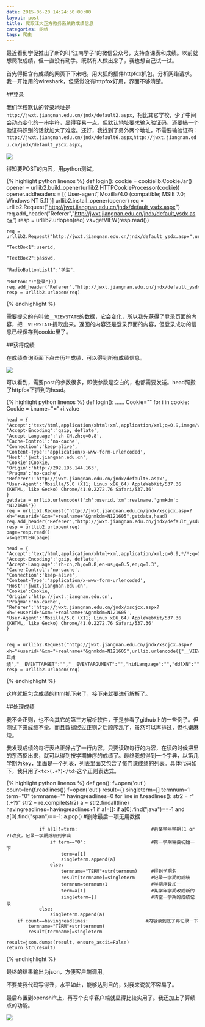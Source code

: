 ```yaml
---
date: 2015-06-20 14:24:50+00:00
layout: post
title: 爬取江大正方教务系统的成绩信息
categories: 网络
tags: 爬虫 
---
```


最近看到学促推出了新的叫“江南学子”的微信公众号，支持查课表和成绩。以前就想爬取成绩，但一直没有动手。既然有人做出来了，我也想自己试一试。

首先得把含有成绩的网页下下来吧。用火狐的插件httpfox抓包，分析网络请求。我一开始用的wireshark，但感觉没有httpfox好用，界面不够清楚。

##登录

我们学校默认的登录地址是`http://jwxt.jiangnan.edu.cn/jndx/default2.aspx`，相比其它学校，少了中间会动态变化的一串字符，显得容易一点。但默认地址要求输入验证码，还要搞一个验证码识别的话就加大了难度。还好，我找到了另外两个地址，不需要输验证码：`http://jwxt.jiangnan.edu.cn/jndx/default6.aspx`,`http://jwxt.jiangnan.edu.cn/jndx/default_ysdx.aspx`。

![](/album/cjcx/login.JPG)

得知要POST的内容，用python测试。

{% highlight python linenos %}
def login():
    cookie = cookielib.CookieJar()
    opener = urllib2.build_opener(urllib2.HTTPCookieProcessor(cookie))
    opener.addheaders = [('User-agent','Mozilla/4.0 (compatible; MSIE 7.0; Windows NT 5.1)')]
    urllib2.install_opener(opener)
    req = urllib2.Request("http://jwxt.jiangnan.edu.cn/jndx/default_ysdx.aspx")
    req.add_header("Referer","http://jwxt.jiangnan.edu.cn/jndx/default_ysdx.aspx")
    resp = urllib2.urlopen(req)
    vs=getVIEW(resp.read())
    
    req = urllib2.Request("http://jwxt.jiangnan.edu.cn/jndx/default_ysdx.aspx",urllib.urlencode({"__VIEWSTATE":vs,
                                                                                                 "TextBox1":userid,
                                                                                                 "TextBox2":passwd,
                                                                                                 "RadioButtonList1":"学生",
                                                                                                 "Button1":"登录"}))
    req.add_header("Referer","http://jwxt.jiangnan.edu.cn/jndx/default_ysdx.aspx")
    resp = urllib2.urlopen(req)
{% endhighlight %}

需要提交的有叫做`__VIEWSTATE`的数据，它会变化，所以我先获得了登录页面的内容，把`__VIEWSTATE`提取出来。返回的内容还是登录界面的内容，但登录成功的信息已经保存到cookie里了。

##获得成绩

在成绩查询页面下点击历年成绩，可以得到所有成绩信息。

![](/album/cjcx/getscore.JPG)

可以看到，需要post的参数很多，即使参数是空白的，也都需要发送。head照搬了httpfox下抓到的head。

{% highlight python linenos %}
def login():
    ......
    Cookie=""
    for i in cookie:
        Cookie = i.name+"="+i.value
		
    head = {
    'Accept':'text/html,application/xhtml+xml,application/xml;q=0.9,image/webp,*/*;q=0.8',
    'Accept-Encoding':'gzip, deflate',
    'Accept-Language':'zh-CN,zh;q=0.8',
    'Cache-Control':'no-cache',
    'Connection':'keep-alive',
    'Content-Type':'application/x-www-form-urlencoded',
    'Host':'jwxt.jiangnan.edu.cn',
    'Cookie':Cookie,
    'Origin':'http://202.195.144.163',
    'Pragma':'no-cache',
    'Referer':'http://jwxt.jiangnan.edu.cn/jndx/default6.aspx',
    'User-Agent':'Mozilla/5.0 (X11; Linux x86_64) AppleWebKit/537.36 (KHTML, like Gecko) Chrome/41.0.2272.76 Safari/537.36'
    }
    getdata = urllib.urlencode({'xh':userid,'xm':realname,'gnmkdm': 'N121605'})
    req = urllib2.Request("http://jwxt.jiangnan.edu.cn/jndx/xscjcx.aspx?xh="+userid+"&xm="+realname+"&gnmkdm=N121605",getdata,head)
    req.add_header("Referer","http://jwxt.jiangnan.edu.cn/jndx/default_ysdx.aspx")
    resp = urllib2.urlopen(req)
    page=resp.read()
    vs=getVIEW(page)
	
    head = {
    'Accept':'text/html,application/xhtml+xml,application/xml;q=0.9,*/*;q=0.8',
    'Accept-Encoding':'gzip, deflate',
    'Accept-Language':'zh-cn,zh;q=0.8,en-us;q=0.5,en;q=0.3',
    'Cache-Control':'no-cache',
    'Connection':'keep-alive',
    'Content-Type':'application/x-www-form-urlencoded',
    'Host':'jwxt.jiangnan.edu.cn',
    'Cookie':Cookie,
    'Origin':'http://jwxt.jiangnan.edu.cn',
    'Pragma':'no-cache',
    'Referer':'http://jwxt.jiangnan.edu.cn/jndx/xscjcx.aspx?xh='+userid+'&xm='+realname+'&gnmkdm=N121605',
    'User-Agent':'Mozilla/5.0 (X11; Linux x86_64) AppleWebKit/537.36 (KHTML, like Gecko) Chrome/41.0.2272.76 Safari/537.36'
    }
    

    req = urllib2.Request("http://jwxt.jiangnan.edu.cn/jndx/xscjcx.aspx?xh="+userid+"&xm="+realname+"&gnmkdm=N121605",urllib.urlencode({"__VIEWSTATE":vs,'btn_zcj':'历年成绩',"__EVENTTARGET":"","__EVENTARGUMENT":"","hidLanguage":"","ddlXN":"","ddlXQ":"","ddl_kcxz":""}),head) 
    resp = urllib2.urlopen(req)
	
{% endhighlight %}

这样就把包含成绩的html抓下来了，接下来就要进行解析了。

##处理成绩

我不会正则，也不会其它的第三方解析软件，于是参看了github上的一些例子。但测试下来成绩不全。而且数据经过正则之后顺序乱了，虽然可以再排过，但也嫌麻烦。

我发现成绩的每行表格正好占了一行内容。只要读取每行的内容，在读的时候把<td></td>里的东西抠出来，就可以得到按学期排序的成绩了。最终我想得到一个字典，以第几学期为key，里面是一个列表，列表里面又包含了每门课成绩的列表。具体代码如下，我只用了`<td>(.+?)</td>`这个正则表达式。

{% highlight python linenos %}
def gen():
    f=open('out')
    count=len(f.readlines())
    f=open('out')
    result={}
    singleterm=[]
    termnum=1
    term="0"
    termname=""
    havingreadlines=0
    for line in f.readlines():
        str2 = r"<td>(.+?)</td>"
        str2 = re.compile(str2)
        a = str2.findall(line)
        havingreadlines=havingreadlines+1
        if a!=[]:
            if a[0].find("java")==-1 and a[0].find("span")==-1:
                a.pop()                         #删除最后一项无用数据
                
                if a[1]!=term:                           #若某学年学期(1 or 2)改变，记录一学期成绩到字典
                    if term=="0":                        #第一学期需要初始一下
                        term=a[1]
                        singleterm.append(a)
                    else:
                        termname="TERM"+str(termnum)     #得到学期名
                        result[termname]=singleterm      #记录一学期的成绩
                        termnum=termnum+1                #学期序数加一
                        term=a[1]                        #某学年学期改成新的
                        singleterm=[]                    #清空一学期的成绩记录
                else:                           
                    singleterm.append(a)
        if count==havingreadlines:                     #内容读到底了再记录一下
            termname="TERM"+str(termnum)         
            result[termname]=singleterm      

    result=json.dumps(result, ensure_ascii=False)
    return str(result)
{% endhighlight %}

最终的结果输出为json，方便客户端调用。


不要笑我代码写得丑，水平如此，能够达到目的，对我来说就不容易了。

最后布置到openshift上，再写个安卓客户端就显得比较实用了。我还加上了算绩点的功能。

![](/album/cjcx/android.jpg)